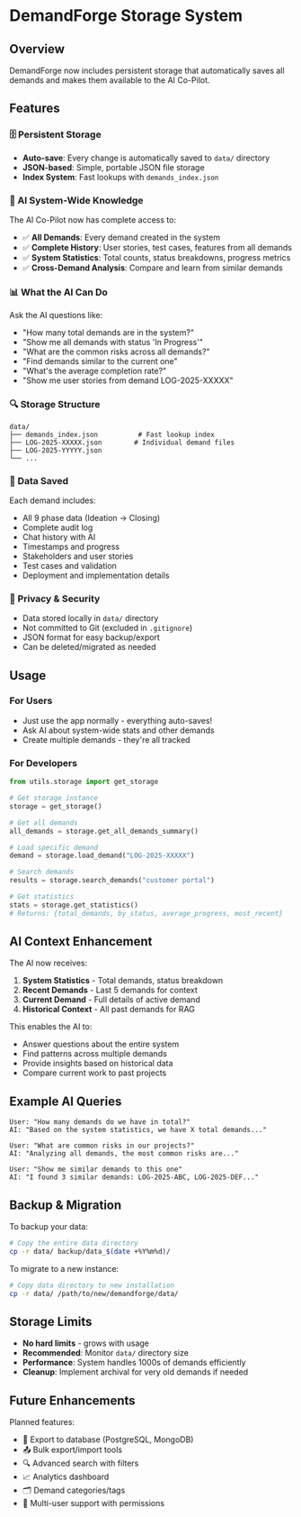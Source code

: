 # DemandForge Storage System

## Overview
DemandForge now includes persistent storage that automatically saves all demands and makes them available to the AI Co-Pilot.

## Features

### 🗄️ Persistent Storage
- **Auto-save**: Every change is automatically saved to `data/` directory
- **JSON-based**: Simple, portable JSON file storage
- **Index System**: Fast lookups with `demands_index.json`

### 🤖 AI System-Wide Knowledge

The AI Co-Pilot now has complete access to:
- ✅ **All Demands**: Every demand created in the system
- ✅ **Complete History**: User stories, test cases, features from all demands
- ✅ **System Statistics**: Total counts, status breakdowns, progress metrics
- ✅ **Cross-Demand Analysis**: Compare and learn from similar demands

### 📊 What the AI Can Do

Ask the AI questions like:
- "How many total demands are in the system?"
- "Show me all demands with status 'In Progress'"
- "What are the common risks across all demands?"
- "Find demands similar to the current one"
- "What's the average completion rate?"
- "Show me user stories from demand LOG-2025-XXXXX"

### 🔍 Storage Structure

```
data/
├── demands_index.json          # Fast lookup index
├── LOG-2025-XXXXX.json        # Individual demand files
├── LOG-2025-YYYYY.json
└── ...
```

### 💾 Data Saved

Each demand includes:
- All 9 phase data (Ideation → Closing)
- Complete audit log
- Chat history with AI
- Timestamps and progress
- Stakeholders and user stories
- Test cases and validation
- Deployment and implementation details

### 🔐 Privacy & Security

- Data stored locally in `data/` directory
- Not committed to Git (excluded in `.gitignore`)
- JSON format for easy backup/export
- Can be deleted/migrated as needed

## Usage

### For Users
- Just use the app normally - everything auto-saves!
- Ask AI about system-wide stats and other demands
- Create multiple demands - they're all tracked

### For Developers

```python
from utils.storage import get_storage

# Get storage instance
storage = get_storage()

# Get all demands
all_demands = storage.get_all_demands_summary()

# Load specific demand
demand = storage.load_demand("LOG-2025-XXXXX")

# Search demands
results = storage.search_demands("customer portal")

# Get statistics
stats = storage.get_statistics()
# Returns: {total_demands, by_status, average_progress, most_recent}
```

## AI Context Enhancement

The AI now receives:
1. **System Statistics** - Total demands, status breakdown
2. **Recent Demands** - Last 5 demands for context
3. **Current Demand** - Full details of active demand
4. **Historical Context** - All past demands for RAG

This enables the AI to:
- Answer questions about the entire system
- Find patterns across multiple demands
- Provide insights based on historical data
- Compare current work to past projects

## Example AI Queries

```
User: "How many demands do we have in total?"
AI: "Based on the system statistics, we have X total demands..."

User: "What are common risks in our projects?"
AI: "Analyzing all demands, the most common risks are..."

User: "Show me similar demands to this one"
AI: "I found 3 similar demands: LOG-2025-ABC, LOG-2025-DEF..."
```

## Backup & Migration

To backup your data:
```bash
# Copy the entire data directory
cp -r data/ backup/data_$(date +%Y%m%d)/
```

To migrate to a new instance:
```bash
# Copy data directory to new installation
cp -r data/ /path/to/new/demandforge/data/
```

## Storage Limits

- **No hard limits** - grows with usage
- **Recommended**: Monitor `data/` directory size
- **Performance**: System handles 1000s of demands efficiently
- **Cleanup**: Implement archival for very old demands if needed

## Future Enhancements

Planned features:
- 🔄 Export to database (PostgreSQL, MongoDB)
- 📤 Bulk export/import tools
- 🔍 Advanced search with filters
- 📈 Analytics dashboard
- 🗂️ Demand categories/tags
- 👥 Multi-user support with permissions
